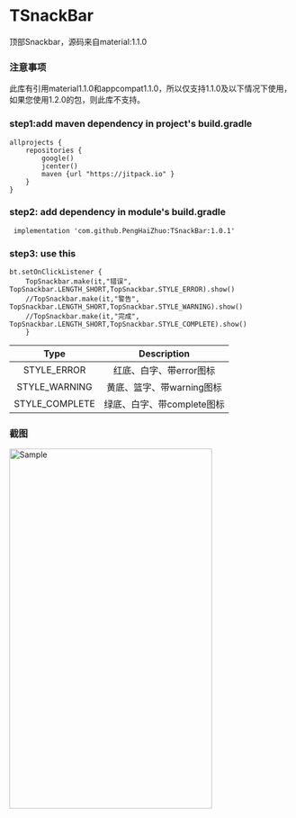 # TSnackBar
顶部Snackbar，源码来自material:1.1.0

### 注意事项
此库有引用material1.1.0和appcompat1.1.0，所以仅支持1.1.0及以下情况下使用，如果您使用1.2.0的包，则此库不支持。

### step1:add maven dependency in project's build.gradle

```
allprojects {
    repositories {
        google()
        jcenter()
        maven {url "https://jitpack.io" }
    }
}
```

### step2: add dependency in module's build.gradle
```
 implementation 'com.github.PengHaiZhuo:TSnackBar:1.0.1'
```

### step3: use this
```
bt.setOnClickListener {
    TopSnackbar.make(it,"错误", TopSnackbar.LENGTH_SHORT,TopSnackbar.STYLE_ERROR).show()
    //TopSnackbar.make(it,"警告", TopSnackbar.LENGTH_SHORT,TopSnackbar.STYLE_WARNING).show()
    //TopSnackbar.make(it,"完成", TopSnackbar.LENGTH_SHORT,TopSnackbar.STYLE_COMPLETE).show()
    }
```

Type|Description
|:--:|:--:|
STYLE_ERROR|红底、白字、带error图标
STYLE_WARNING|黄底、篮字、带warning图标
STYLE_COMPLETE|绿底、白字、带complete图标

### 截图

<img src="https://i.loli.net/2020/07/31/gTospmi2AMXIh6P.png" alt="Sample"  width="360" height="640">
